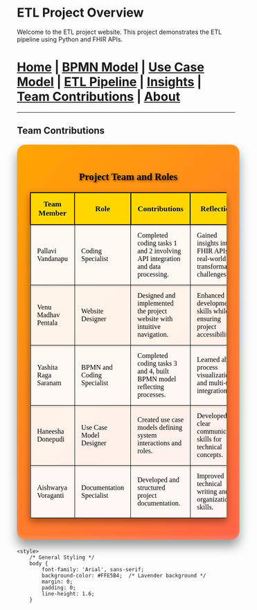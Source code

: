 # ETL Project Overview

Welcome to the ETL project website. This project demonstrates the ETL pipeline using Python and FHIR APIs.




[Home](index.md) | [BPMN Model](bpmn.md) | [Use Case Model](use_case.md) | [ETL Pipeline](etl_pipeline.md) | [Insights](insights.md) | [Team Contributions](team.md) | [About](about.md)
=======

---

## Team Contributions

<div style="background: linear-gradient(135deg, #FFA500, #FF6347); color: #000000; border-radius: 20px; padding: 30px; margin: 20px auto; width: 90%; max-width: 1200px; box-shadow: 0 15px 25px rgba(0, 0, 0, 0.4), inset 0 -5px 10px rgba(255, 255, 255, 0.2); font-family: 'Georgia', serif; text-align: center; font-size: 1.2rem;">
    <h3 style="color: #000000; text-shadow: 2px 2px 5px rgba(0, 0, 0, 0.5);">Project Team and Roles</h3>
    <table style="width: 100%; border-collapse: collapse; margin: 20px 0; color: #000000; box-shadow: 0 8px 16px rgba(0, 0, 0, 0.4);">
        <thead>
            <tr style="background-color: #FFD700; color: #000000; box-shadow: 0 4px 6px rgba(0, 0, 0, 0.2);">
                <th style="border: 2px solid #000000; padding: 15px; font-size: 1.1rem; text-shadow: 1px 1px 3px rgba(255, 255, 255, 0.5);">Team Member</th>
                <th style="border: 2px solid #000000; padding: 15px; font-size: 1.1rem; text-shadow: 1px 1px 3px rgba(255, 255, 255, 0.5);">Role</th>
                <th style="border: 2px solid #000000; padding: 15px; font-size: 1.1rem; text-shadow: 1px 1px 3px rgba(255, 255, 255, 0.5);">Contributions</th>
                <th style="border: 2px solid #000000; padding: 15px; font-size: 1.1rem; text-shadow: 1px 1px 3px rgba(255, 255, 255, 0.5);">Reflections</th>
            </tr>
        </thead>
        <tbody>
            <tr style="background-color: rgba(255, 255, 255, 0.95); box-shadow: inset 0 2px 4px rgba(0, 0, 0, 0.2);">
                <td style="border: 1px solid #000000; padding: 15px;">Pallavi Vandanapu</td>
                <td style="border: 1px solid #000000; padding: 15px;">Coding Specialist</td>
                <td style="border: 1px solid #000000; padding: 15px;">Completed coding tasks 1 and 2 involving API integration and data processing.</td>
                <td style="border: 1px solid #000000; padding: 15px;">Gained insights into FHIR APIs and real-world data transformation challenges.</td>
            </tr>
            <tr style="background-color: rgba(255, 255, 255, 0.9); box-shadow: inset 0 2px 4px rgba(0, 0, 0, 0.2);">
                <td style="border: 1px solid #000000; padding: 15px;">Venu Madhav Pentala</td>
                <td style="border: 1px solid #000000; padding: 15px;">Website Designer</td>
                <td style="border: 1px solid #000000; padding: 15px;">Designed and implemented the project website with intuitive navigation.</td>
                <td style="border: 1px solid #000000; padding: 15px;">Enhanced web development skills while ensuring project accessibility.</td>
            </tr>
            <tr style="background-color: rgba(255, 255, 255, 0.95); box-shadow: inset 0 2px 4px rgba(0, 0, 0, 0.2);">
                <td style="border: 1px solid #000000; padding: 15px;">Yashita Raga Saranam</td>
                <td style="border: 1px solid #000000; padding: 15px;">BPMN and Coding Specialist</td>
                <td style="border: 1px solid #000000; padding: 15px;">Completed coding tasks 3 and 4, built BPMN model reflecting processes.</td>
                <td style="border: 1px solid #000000; padding: 15px;">Learned about process visualization and multi-tool integration.</td>
            </tr>
            <tr style="background-color: rgba(255, 255, 255, 0.9); box-shadow: inset 0 2px 4px rgba(0, 0, 0, 0.2);">
                <td style="border: 1px solid #000000; padding: 15px;">Haneesha Donepudi</td>
                <td style="border: 1px solid #000000; padding: 15px;">Use Case Model Designer</td>
                <td style="border: 1px solid #000000; padding: 15px;">Created use case models defining system interactions and roles.</td>
                <td style="border: 1px solid #000000; padding: 15px;">Developed clear communication skills for technical concepts.</td>
            </tr>
            <tr style="background-color: rgba(255, 255, 255, 0.95); box-shadow: inset 0 2px 4px rgba(0, 0, 0, 0.2);">
                <td style="border: 1px solid #000000; padding: 15px;">Aishwarya Voraganti</td>
                <td style="border: 1px solid #000000; padding: 15px;">Documentation Specialist</td>
                <td style="border: 1px solid #000000; padding: 15px;">Developed and structured project documentation.</td>
                <td style="border: 1px solid #000000; padding: 15px;">Improved technical writing and organization skills.</td>
            </tr>
        </tbody>
    </table>
</div>


<!DOCTYPE html>
<html lang="en">
<head>
    <meta charset="UTF-8">
    <meta name="viewport" content="width=device-width, initial-scale=1.0">
    <title>ETL Project Overview</title>

    <style>
        /* General Styling */
        body {
            font-family: 'Arial', sans-serif;
            background-color: #FFE5B4;  /* Lavender background */
            margin: 0;
            padding: 0;
            line-height: 1.6;
        }
</head>
<body>